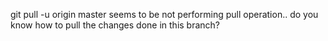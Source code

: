 git pull -u origin master seems to be not performing pull operation.. do you know how to pull the changes done in this branch?

